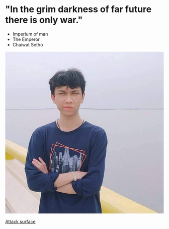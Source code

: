 # "In the grim darkness of far future there is only war."

- Imperium of man
 - The Emperor
  - Chaiwat Setho

![The Emperor](img/the_emperor.jpg)

[Attack surface](attack_surface.md)

